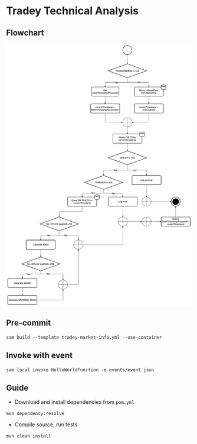 # Tradey Technical Analysis

## Flowchart
![Tradey Technical Analysis Flowchart](src/main/resources/static/img.png)

## Pre-commit
```shell
sam build --template tradey-market-info.yml --use-container
```

## Invoke with event
```shell
sam local invoke HelloWorldFunction -e events/event.json
```

## Guide
- Download and install dependencies from `pom.yml`
```shell
mvn dependency:resolve
```
- Compile source, run tests
```shell
mvn clean install
```